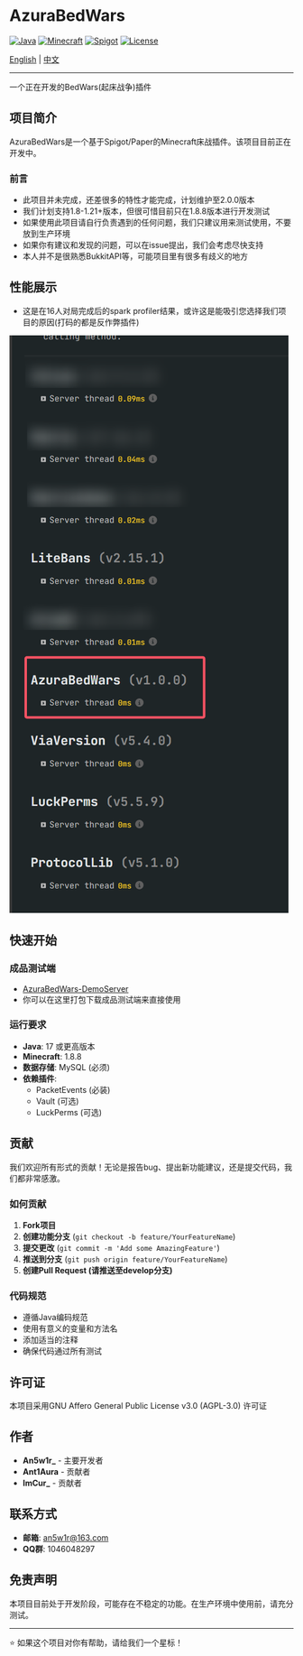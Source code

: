 # AzuraBedWars

[![Java](https://img.shields.io/badge/Java-17+-orange.svg)](https://www.oracle.com/java/)
[![Minecraft](https://img.shields.io/badge/Minecraft-1.8+-green.svg)](https://www.minecraft.net/)
[![Spigot](https://img.shields.io/badge/Spigot-API-blue.svg)](https://www.spigotmc.org/)
[![License](https://img.shields.io/badge/License-AGPL--3.0-blue.svg)](https://www.gnu.org/licenses/agpl-3.0)

[English](README.md) | [中文](README_CN.md)

---

一个正在开发的BedWars(起床战争)插件

## 项目简介

AzuraBedWars是一个基于Spigot/Paper的Minecraft床战插件。该项目目前正在开发中。

### 前言

- 此项目并未完成，还差很多的特性才能完成，计划维护至2.0.0版本
- 我们计划支持1.8-1.21+版本，但很可惜目前只在1.8.8版本进行开发测试
- 如果使用此项目请自行负责遇到的任何问题，我们只建议用来测试使用，不要放到生产环境
- 如果你有建议和发现的问题，可以在issue提出，我们会考虑尽快支持
- 本人并不是很熟悉BukkitAPI等，可能项目里有很多有歧义的地方

## 性能展示

- 这是在16人对局完成后的spark profiler结果，或许这是能吸引您选择我们项目的原因(打码的都是反作弊插件)

![性能测试结果](image/spark.png)

## 快速开始

### 成品测试端

- [AzuraBedWars-DemoServer](https://github.com/MindsMaster/AzuraBedWars-DemoServer)
- 你可以在这里打包下载成品测试端来直接使用

### 运行要求

- **Java**: 17 或更高版本
- **Minecraft**: 1.8.8
- **数据存储**: MySQL (必须)
- **依赖插件**:
    - PacketEvents (必装)
    - Vault (可选)
    - LuckPerms (可选)

## 贡献

我们欢迎所有形式的贡献！无论是报告bug、提出新功能建议，还是提交代码，我们都非常感激。

### 如何贡献

1. **Fork项目**
2. **创建功能分支** (`git checkout -b feature/YourFeatureName`)
3. **提交更改** (`git commit -m 'Add some AmazingFeature'`)
4. **推送到分支** (`git push origin feature/YourFeatureName`)
5. **创建Pull Request (请推送至develop分支)**

### 代码规范

- 遵循Java编码规范
- 使用有意义的变量和方法名
- 添加适当的注释
- 确保代码通过所有测试

## 许可证

本项目采用GNU Affero General Public License v3.0 (AGPL-3.0) 许可证

## 作者

- **An5w1r_** - 主要开发者
- **Ant1Aura** - 贡献者
- **ImCur_** - 贡献者

## 联系方式

- **邮箱**: an5w1r@163.com
- **QQ群**: 1046048297

## 免责声明

本项目目前处于开发阶段，可能存在不稳定的功能。在生产环境中使用前，请充分测试。

---

⭐ 如果这个项目对你有帮助，请给我们一个星标！ 
